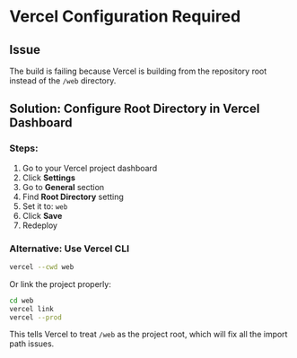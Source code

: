 # Vercel Configuration Required

## Issue
The build is failing because Vercel is building from the repository root instead of the `/web` directory.

## Solution: Configure Root Directory in Vercel Dashboard

### Steps:

1. Go to your Vercel project dashboard
2. Click **Settings**
3. Go to **General** section
4. Find **Root Directory** setting
5. Set it to: `web`
6. Click **Save**
7. Redeploy

### Alternative: Use Vercel CLI

```bash
vercel --cwd web
```

Or link the project properly:
```bash
cd web
vercel link
vercel --prod
```

This tells Vercel to treat `/web` as the project root, which will fix all the import path issues.
